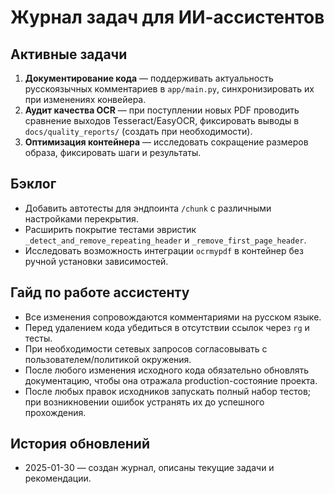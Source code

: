 # Журнал задач для ИИ-ассистентов

## Активные задачи
1. **Документирование кода** — поддерживать актуальность русскоязычных комментариев в `app/main.py`, синхронизировать их при изменениях конвейера.
2. **Аудит качества OCR** — при поступлении новых PDF проводить сравнение выходов Tesseract/EasyOCR, фиксировать выводы в `docs/quality_reports/` (создать при необходимости).
3. **Оптимизация контейнера** — исследовать сокращение размеров образа, фиксировать шаги и результаты.

## Бэклог
- Добавить автотесты для эндпоинта `/chunk` с различными настройками перекрытия.
- Расширить покрытие тестами эвристик `_detect_and_remove_repeating_header` и `_remove_first_page_header`.
- Исследовать возможность интеграции `ocrmypdf` в контейнер без ручной установки зависимостей.

## Гайд по работе ассистенту
- Все изменения сопровождаются комментариями на русском языке.
- Перед удалением кода убедиться в отсутствии ссылок через `rg` и тесты.
- При необходимости сетевых запросов согласовывать с пользователем/политикой окружения.
- После любого изменения исходного кода обязательно обновлять документацию, чтобы она отражала production-состояние проекта.
- После любых правок исходников запускать полный набор тестов; при возникновении ошибок устранять их до успешного прохождения.

## История обновлений
- 2025-01-30 — создан журнал, описаны текущие задачи и рекомендации.
